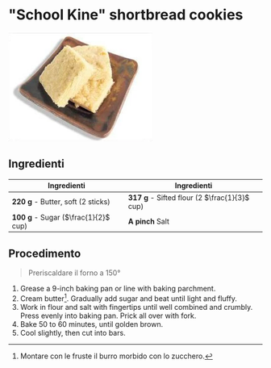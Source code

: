# "School Kine" shortbread cookies

![](../../img/School-Kine-shortbread-cookies.webp)

## Ingredienti

| Ingredienti                  | Ingredienti             |
| ---------------------------- | ----------------------- |
| **220 g** - Butter, soft (2 sticks) | **317 g** - Sifted flour (2 $\frac{1}{3}$ cup) |
| **100 g** - Sugar ($\frac{1}{2}$ cup) | **A pinch** Salt |

## Procedimento

> Preriscaldare il forno a 150°

1. Grease a 9-inch baking pan or line with baking parchment.
1. Cream butter[^note]. Gradually add sugar and beat until light and fluffy.
1. Work in flour and salt with fingertips until well combined and crumbly. Press evenly into baking pan. Prick all over with fork.
1. Bake 50 to 60 minutes, until golden brown.
1. Cool slightly, then cut into bars.

[^note]: Montare con le fruste il burro morbido con lo zucchero.
